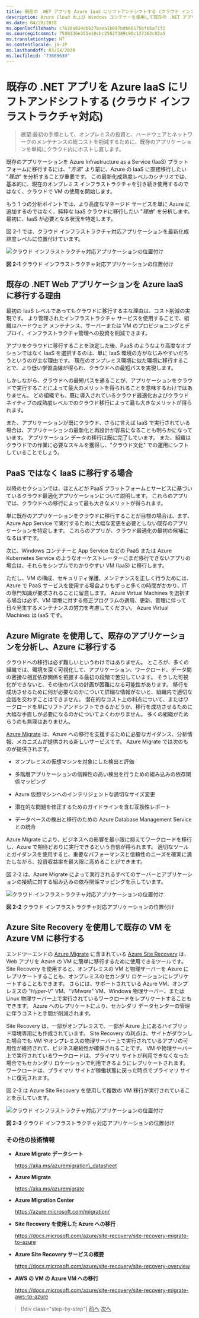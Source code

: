 ```yaml
---
title: 既存の .NET アプリを Azure IaaS にリフトアンドシフトする (クラウド インフラストラクチャ対応)
description: Azure Cloud および Windows コンテナーを使用して既存の .NET アプリケーションを最新化します。
ms.date: 04/28/2018
ms.openlocfilehash: c7638a034dbb27baea1b097bdb66175bfb5a71f2
ms.sourcegitcommit: 7588136e355e10cbc2582f389c90c127363c02a5
ms.translationtype: HT
ms.contentlocale: ja-JP
ms.lasthandoff: 03/14/2020
ms.locfileid: "73089630"
---
```

# <a name="lift-and-shift-existing-net-apps-to-azure-iaas-cloud-infrastructure-ready"></a>既存の .NET アプリを Azure IaaS にリフトアンドシフトする (クラウド インフラストラクチャ対応)

> 展望:最初の手順として、オンプレミスの投資と、ハードウェアとネットワークのメンテナンスの総コストを削減するために、既存のアプリケーションを単純にクラウド内にホストし直します。

既存のアプリケーションを Azure Infrastructure as a Service (IaaS) プラットフォームに移行するには、"*方法*" より前に、Azure の IaaS に直接移行したい "*理由*" を分析することが重要です。 この最新化成熟度レベルのシナリオでは、基本的に、現在のオンプレミス インフラストラクチャを引き続き使用するのではなく、クラウドで VM の使用を開始します。

もう 1 つの分析ポイントでは、より高度なマネージド サービスを単に Azure に追加するのではなく、純粋な IaaS クラウドに移行したい "*理由*" を分析します。 最初に、IaaS が必要となる状況を特定します。

図 2-1 では、クラウド インフラストラクチャ対応アプリケーションを最新化成熟度レベルに位置付けています。

![クラウド インフラストラクチャ対応アプリケーションの位置付け](./media/image2-1.png)

**図 2-1** クラウド インフラストラクチャ対応アプリケーションの位置付け

## <a name="why-migrate-existing-net-web-applications-to-azure-iaas"></a>既存の .NET Web アプリケーションを Azure IaaS に移行する理由

最初の IaaS レベルであってもクラウドに移行する主な理由は、コスト削減の実現です。 より管理されたインフラストラクチャ サービスを使用することで、組織はハードウェア メンテナンス、サーバーまたは VM のプロビジョニングとデプロイ、インフラストラクチャ管理への投資を削減できます。

アプリをクラウドに移行することを決定した後、PaaS のようなより高度なオプションではなく IaaS を選択するのは、単に IaaS 環境の方がなじみやすいだろうというのが主な理由です。 現在のオンプレミス環境に似た環境に移行することで、より低い学習曲線が得られ、クラウドへの最短パスを実現します。

しかしながら、クラウドへの最短パスを通ることが、アプリケーションをクラウドで実行することによって最大のメリットを得られることを意味するわけではありません。 どの組織でも、既に導入されているクラウド最適化およびクラウドネイティブの成熟度レベルでのクラウド移行によって最も大きなメリットが得られます。

また、アプリケーションが既にクラウド、さらに言えば IaaS で実行されている場合は、アプリケーションの最新化と再設計が容易になることも明らかになっています。 アプリケーション データの移行は既に完了しています。 また、組織はクラウドでの作業に必要なスキルを獲得し、"クラウド文化" での運用にシフトしていることでしょう。

## <a name="when-to-migrate-to-iaas-instead-of-to-paas"></a>PaaS ではなく IaaS に移行する場合

以降のセクションでは、ほとんどが PaaS プラットフォームとサービスに基づいているクラウド最適化アプリケーションについて説明します。 これらのアプリでは、クラウドへの移行によって最も大きなメリットが得られます。

単に既存のアプリケーションをクラウドに移行することが目標の場合は、まず、Azure App Service で実行するために大幅な変更を必要としない既存のアプリケーションを特定します。 これらのアプリが、クラウド最適化の最初の候補になるはずです。

次に、Windows コンテナーと App Service などの PaaS または Azure Kubernetes Service のようなオーケストレーターにまだ移行できないアプリの場合は、それらをシンプルでわかりやすい VM (IaaS) に移行します。

ただし、VM の構成、セキュリティ保護、メンテナンスを正しく行うためには、Azure で PaaS サービスを使用する場合よりもずっと多くの時間がかかり、IT の専門知識が要求されることに留意します。 Azure Virtual Machines を選択する場合は必ず、VM 環境に対する修正プログラムの適用、更新、管理に伴って日々発生するメンテナンスの労力を考慮してください。 Azure Virtual Machines は IaaS です。

## <a name="use-azure-migrate-to-analyze-and-migrate-your-existing-applications-to-azure"></a>Azure Migrate を使用して、既存のアプリケーションを分析し、Azure に移行する

クラウドへの移行は必ず難しいというわけではありません。 ところが、多くの組織では、環境を深く可視化して、アプリケーション、ワークロード、データ間の密接な相互依存関係を把握する最初の段階で苦労しています。 そうした可視化ができないと、その後のパスの計画が困難になる可能性があります。 移行を成功させるために何が必要なのかについて詳細な情報がないと、組織内で適切な会話を交わすことはできません。 潜在的なコスト上の利点について、またはワークロードを単にリフトアンドシフトできるかどうか、移行を成功させるために大幅な手直しが必要になるのかについてよくわかりません。 多くの組織がためらうのも無理はありません。

[Azure Migrate](https://aka.ms/azuremigrate) は、Azure への移行を支援するために必要なガイダンス、分析情報、メカニズムが提供される新しいサービスです。 Azure Migrate では次のものが提供されます。

- オンプレミスの仮想マシンを対象にした検出と評価

- 多階層アプリケーションの信頼性の高い検出を行うための組み込みの依存関係マッピング

- Azure 仮想マシンへのインテリジェントな適切なサイズ変更

- 潜在的な問題を修正するためのガイドラインを含む互換性レポート

- データベースの検出と移行のための Azure Database Management Service との統合

Azure Migrate により、ビジネスへの影響を最小限に抑えてワークロードを移行し、Azure で期待どおりに実行できるという自信が得られます。 適切なツールとガイダンスを使用すると、重要なパフォーマンスと信頼性のニーズを確実に満たしながら、投資収益率を最大限に高めることができます。

図 2-2 は、Azure Migrate によって実行されるすべてのサーバーとアプリケーションの接続に対する組み込みの依存関係マッピングを示しています。

![クラウド インフラストラクチャ対応アプリケーションの位置付け](./media/image2-2.png)

**図 2-2** クラウド インフラストラクチャ対応アプリケーションの位置付け

## <a name="use-azure-site-recovery-to-migrate-your-existing-vms-to-azure-vms"></a>Azure Site Recovery を使用して既存の VM を Azure VM に移行する

エンドツーエンドの [Azure Migrate](https://aka.ms/azuremigrate) に含まれている [Azure Site Recovery](https://docs.microsoft.com/azure/site-recovery/site-recovery-overview) は、Web アプリを Azure の VM に簡単に移行するために使用できるツールです。 Site Recovery を使用すると、オンプレミスの VM と物理サーバーを Azure にレプリケートすることも、オンプレミスのセカンダリ ロケーションにレプリケートすることもできます。 さらには、サポートされている Azure VM、オンプレミスの "*Hyper-V*" VM、"*VMware*" VM、Windows 物理サーバー、または Linux 物理サーバー上で実行されているワークロードをレプリケートすることもできます。 Azure へのレプリケートにより、セカンダリ データセンターの管理に伴うコストと手間が削減されます。

Site Recovery は、一部がオンプレミスで、一部が Azure 上にあるハイブリッド環境専用にも作成されています。 Site Recovery の利点は、サイトがダウンした場合でも VM やオンプレミスの物理サーバー上で実行されているアプリの可用性が維持されて、ビジネス継続性が確保されることです。 VM や物理サーバー上で実行されているワークロードは、プライマリ サイトが利用できなくなった場合でもセカンダリ ロケーションで利用できるようにレプリケートされます。 ワークロードは、プライマリ サイトが稼働状態に戻った時点でプライマリ サイトに復元されます。

図 2-3 は Azure Site Recovery を使用して複数の VM 移行が実行されていることを示しています。

![クラウド インフラストラクチャ対応アプリケーションの位置付け](./media/image2-3.png)

**図 2-3** クラウド インフラストラクチャ対応アプリケーションの位置付け

### <a name="additional-resources"></a>その他の技術情報

- **Azure Migrate データシート**

    <https://aka.ms/azuremigration\_datasheet>

- **Azure Migrate**

    <https://aka.ms/azuremigrate>

- **Azure Migration Center**

    <https://azure.microsoft.com/migration/>

- **Site Recovery を使用した Azure への移行**

    <https://docs.microsoft.com/azure/site-recovery/site-recovery-migrate-to-azure>

- **Azure Site Recovery サービスの概要**

    <https://docs.microsoft.com/azure/site-recovery/site-recovery-overview>

- **AWS の VM の Azure VM への移行**

    <https://docs.microsoft.com/azure/site-recovery/site-recovery-migrate-aws-to-azure>

>[!div class="step-by-step"]
>[前へ](index.md)
>[次へ](migrate-your-relational-databases-to-azure.md) <!-- Next Chapter -->
